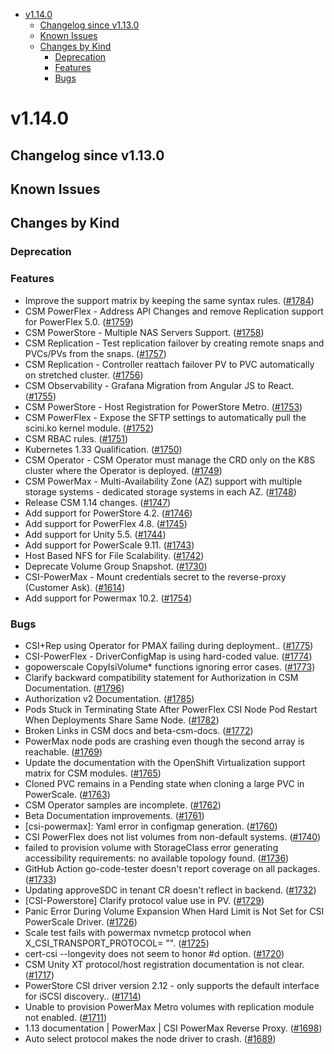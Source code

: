 <!--toc-->
- [v1.14.0](#v1140)
  - [Changelog since v1.13.0](#changelog-since-v1130)
  - [Known Issues](#known-issues)
  - [Changes by Kind](#changes-by-kind)
    - [Deprecation](#deprecation)
    - [Features](#features)
    - [Bugs](#bugs)
 

# v1.14.0 

## Changelog since v1.13.0 

## Known Issues 

## Changes by Kind 

### Deprecation 

### Features 

- Improve the support matrix by keeping the same syntax rules. ([#1784](https://github.com/dell/csm/issues/1784))
- CSM PowerFlex - Address API Changes and remove Replication support for PowerFlex 5.0. ([#1759](https://github.com/dell/csm/issues/1759))
- CSM PowerStore - Multiple NAS Servers Support. ([#1758](https://github.com/dell/csm/issues/1758))
- CSM Replication - Test replication failover by creating remote snaps and PVCs/PVs from the snaps. ([#1757](https://github.com/dell/csm/issues/1757))
- CSM Replication - Controller reattach failover PV to PVC automatically on stretched cluster. ([#1756](https://github.com/dell/csm/issues/1756))
- CSM Observability - Grafana Migration from Angular JS to React. ([#1755](https://github.com/dell/csm/issues/1755))
- CSM PowerStore - Host Registration for PowerStore Metro. ([#1753](https://github.com/dell/csm/issues/1753))
- CSM PowerFlex - Expose the SFTP settings to automatically pull the scini.ko kernel module. ([#1752](https://github.com/dell/csm/issues/1752))
- CSM RBAC rules. ([#1751](https://github.com/dell/csm/issues/1751))
- Kubernetes 1.33 Qualification. ([#1750](https://github.com/dell/csm/issues/1750))
- CSM Operator - CSM Operator must manage the CRD only on the K8S cluster where the Operator is deployed. ([#1749](https://github.com/dell/csm/issues/1749))
- CSM PowerMax - Multi-Availability Zone (AZ) support with multiple storage systems - dedicated storage systems in each AZ. ([#1748](https://github.com/dell/csm/issues/1748))
- Release CSM 1.14 changes. ([#1747](https://github.com/dell/csm/issues/1747))
- Add support for  PowerStore 4.2. ([#1746](https://github.com/dell/csm/issues/1746))
- Add support for  PowerFlex 4.8. ([#1745](https://github.com/dell/csm/issues/1745))
- Add support for Unity 5.5. ([#1744](https://github.com/dell/csm/issues/1744))
- Add support for PowerScale 9.11. ([#1743](https://github.com/dell/csm/issues/1743))
- Host Based NFS for File Scalability. ([#1742](https://github.com/dell/csm/issues/1742))
- Deprecate Volume Group Snapshot. ([#1730](https://github.com/dell/csm/issues/1730))
- CSI-PowerMax - Mount credentials secret to the reverse-proxy (Customer Ask). ([#1614](https://github.com/dell/csm/issues/1614))
- Add support for Powermax 10.2. ([#1754](https://github.com/dell/csm/issues/1754))

### Bugs 

- CSI+Rep using Operator for PMAX failing during deployment.. ([#1775](https://github.com/dell/csm/issues/1775))
- CSI-PowerFlex - DriverConfigMap is using hard-coded value. ([#1774](https://github.com/dell/csm/issues/1774))
- gopowerscale CopyIsiVolume* functions ignoring error cases. ([#1773](https://github.com/dell/csm/issues/1773))
- Clarify backward compatibility statement for Authorization in CSM Documentation. ([#1796](https://github.com/dell/csm/issues/1796))
- Authorization v2 Documentation. ([#1785](https://github.com/dell/csm/issues/1785))
- Pods Stuck in Terminating State After PowerFlex CSI Node Pod Restart When Deployments Share Same Node. ([#1782](https://github.com/dell/csm/issues/1782))
- Broken Links in CSM docs and beta-csm-docs. ([#1772](https://github.com/dell/csm/issues/1772))
- PowerMax node pods are crashing even though the second array is reachable. ([#1769](https://github.com/dell/csm/issues/1769))
- Update the documentation with the OpenShift Virtualization support matrix for CSM modules. ([#1765](https://github.com/dell/csm/issues/1765))
- Cloned PVC remains in a Pending state when cloning a large PVC in PowerScale. ([#1763](https://github.com/dell/csm/issues/1763))
- CSM Operator samples are incomplete. ([#1762](https://github.com/dell/csm/issues/1762))
- Beta Documentation improvements. ([#1761](https://github.com/dell/csm/issues/1761))
- [csi-powermax]: Yaml error in configmap generation. ([#1760](https://github.com/dell/csm/issues/1760))
- CSI PowerFlex does not list volumes from non-default systems. ([#1740](https://github.com/dell/csm/issues/1740))
- failed to provision volume with StorageClass error generating accessibility requirements: no available topology found. ([#1736](https://github.com/dell/csm/issues/1736))
- GitHub Action go-code-tester doesn't report coverage on all packages. ([#1733](https://github.com/dell/csm/issues/1733))
- Updating approveSDC in tenant CR doesn't reflect in backend. ([#1732](https://github.com/dell/csm/issues/1732))
- [CSI-Powerstore] Clarify protocol value use in PV. ([#1729](https://github.com/dell/csm/issues/1729))
- Panic Error During Volume Expansion When Hard Limit is Not Set for CSI PowerScale Driver. ([#1726](https://github.com/dell/csm/issues/1726))
- Scale test fails with powermax nvmetcp protocol when X_CSI_TRANSPORT_PROTOCOL= "". ([#1725](https://github.com/dell/csm/issues/1725))
- cert-csi --longevity does not seem to honor #d option. ([#1720](https://github.com/dell/csm/issues/1720))
- CSM Unity XT protocol/host registration documentation is not clear. ([#1717](https://github.com/dell/csm/issues/1717))
- PowerStore CSI driver version 2.12 - only supports the default interface for iSCSI discovery.. ([#1714](https://github.com/dell/csm/issues/1714))
- Unable to provision PowerMax Metro volumes with replication module not enabled. ([#1711](https://github.com/dell/csm/issues/1711))
- 1.13 documentation | PowerMax | CSI PowerMax Reverse Proxy. ([#1698](https://github.com/dell/csm/issues/1698))
- Auto select protocol makes the node driver to crash. ([#1689](https://github.com/dell/csm/issues/1689))
